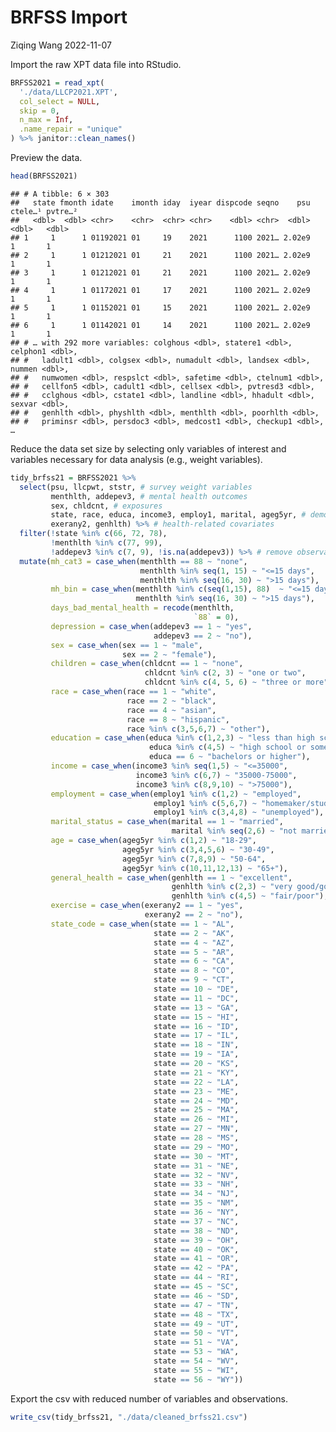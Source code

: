 BRFSS Import
================
Ziqing Wang
2022-11-07

Import the raw XPT data file into RStudio.

``` r
BRFSS2021 = read_xpt(
  './data/LLCP2021.XPT',
  col_select = NULL,
  skip = 0,
  n_max = Inf,
  .name_repair = "unique"
) %>% janitor::clean_names()
```

Preview the data.

``` r
head(BRFSS2021)
```

    ## # A tibble: 6 × 303
    ##   state fmonth idate    imonth iday  iyear dispcode seqno    psu ctele…¹ pvtre…²
    ##   <dbl>  <dbl> <chr>    <chr>  <chr> <chr>    <dbl> <chr>  <dbl>   <dbl>   <dbl>
    ## 1     1      1 01192021 01     19    2021      1100 2021… 2.02e9       1       1
    ## 2     1      1 01212021 01     21    2021      1100 2021… 2.02e9       1       1
    ## 3     1      1 01212021 01     21    2021      1100 2021… 2.02e9       1       1
    ## 4     1      1 01172021 01     17    2021      1100 2021… 2.02e9       1       1
    ## 5     1      1 01152021 01     15    2021      1100 2021… 2.02e9       1       1
    ## 6     1      1 01142021 01     14    2021      1100 2021… 2.02e9       1       1
    ## # … with 292 more variables: colghous <dbl>, statere1 <dbl>, celphon1 <dbl>,
    ## #   ladult1 <dbl>, colgsex <dbl>, numadult <dbl>, landsex <dbl>, nummen <dbl>,
    ## #   numwomen <dbl>, respslct <dbl>, safetime <dbl>, ctelnum1 <dbl>,
    ## #   cellfon5 <dbl>, cadult1 <dbl>, cellsex <dbl>, pvtresd3 <dbl>,
    ## #   cclghous <dbl>, cstate1 <dbl>, landline <dbl>, hhadult <dbl>, sexvar <dbl>,
    ## #   genhlth <dbl>, physhlth <dbl>, menthlth <dbl>, poorhlth <dbl>,
    ## #   priminsr <dbl>, persdoc3 <dbl>, medcost1 <dbl>, checkup1 <dbl>, …

Reduce the data set size by selecting only variables of interest and
variables necessary for data analysis (e.g., weight variables).

``` r
tidy_brfss21 = BRFSS2021 %>%
  select(psu, llcpwt, ststr, # survey weight variables
         menthlth, addepev3, # mental health outcomes
         sex, chldcnt, # exposures
         state, race, educa, income3, employ1, marital, ageg5yr, # demographic covariates
         exerany2, genhlth) %>% # health-related covariates
  filter(!state %in% c(66, 72, 78), 
         !menthlth %in% c(77, 99), 
         !addepev3 %in% c(7, 9), !is.na(addepev3)) %>% # remove observations with missing outcome variables and remove observations from US territories
  mutate(mh_cat3 = case_when(menthlth == 88 ~ "none",
                             menthlth %in% seq(1, 15) ~ "<=15 days",
                             menthlth %in% seq(16, 30) ~ ">15 days"),
         mh_bin = case_when(menthlth %in% c(seq(1,15), 88)  ~ "<=15 days",
                            menthlth %in% seq(16, 30) ~ ">15 days"),
         days_bad_mental_health = recode(menthlth, 
                                         `88` = 0),
         depression = case_when(addepev3 == 1 ~ "yes",
                                addepev3 == 2 ~ "no"),
         sex = case_when(sex == 1 ~ "male",
                         sex == 2 ~ "female"),
         children = case_when(chldcnt == 1 ~ "none",
                              chldcnt %in% c(2, 3) ~ "one or two",
                              chldcnt %in% c(4, 5, 6) ~ "three or more"),
         race = case_when(race == 1 ~ "white",
                          race == 2 ~ "black",
                          race == 4 ~ "asian",
                          race == 8 ~ "hispanic",
                          race %in% c(3,5,6,7) ~ "other"),
         education = case_when(educa %in% c(1,2,3) ~ "less than high school",
                               educa %in% c(4,5) ~ "high school or some college",
                               educa == 6 ~ "bachelors or higher"),
         income = case_when(income3 %in% seq(1,5) ~ "<=35000",
                            income3 %in% c(6,7) ~ "35000-75000",
                            income3 %in% c(8,9,10) ~ ">75000"),
         employment = case_when(employ1 %in% c(1,2) ~ "employed",
                                employ1 %in% c(5,6,7) ~ "homemaker/student/retired",
                                employ1 %in% c(3,4,8) ~ "unemployed"),
         marital_status = case_when(marital == 1 ~ "married",
                                    marital %in% seq(2,6) ~ "not married"),
         age = case_when(ageg5yr %in% c(1,2) ~ "18-29",
                         ageg5yr %in% c(3,4,5,6) ~ "30-49",
                         ageg5yr %in% c(7,8,9) ~ "50-64",
                         ageg5yr %in% c(10,11,12,13) ~ "65+"),
         general_health = case_when(genhlth == 1 ~ "excellent",
                                    genhlth %in% c(2,3) ~ "very good/good",
                                    genhlth %in% c(4,5) ~ "fair/poor"),
         exercise = case_when(exerany2 == 1 ~ "yes",
                              exerany2 == 2 ~ "no"),
         state_code = case_when(state == 1 ~ "AL",
                                state == 2 ~ "AK",
                                state == 4 ~ "AZ",
                                state == 5 ~ "AR",
                                state == 6 ~ "CA",
                                state == 8 ~ "CO",
                                state == 9 ~ "CT",
                                state == 10 ~ "DE",
                                state == 11 ~ "DC",
                                state == 13 ~ "GA",
                                state == 15 ~ "HI",
                                state == 16 ~ "ID",
                                state == 17 ~ "IL",
                                state == 18 ~ "IN",
                                state == 19 ~ "IA",
                                state == 20 ~ "KS",
                                state == 21 ~ "KY",
                                state == 22 ~ "LA",
                                state == 23 ~ "ME",
                                state == 24 ~ "MD",
                                state == 25 ~ "MA",
                                state == 26 ~ "MI",
                                state == 27 ~ "MN",
                                state == 28 ~ "MS",
                                state == 29 ~ "MO",
                                state == 30 ~ "MT",
                                state == 31 ~ "NE",
                                state == 32 ~ "NV",
                                state == 33 ~ "NH",
                                state == 34 ~ "NJ",
                                state == 35 ~ "NM",
                                state == 36 ~ "NY",
                                state == 37 ~ "NC",
                                state == 38 ~ "ND",
                                state == 39 ~ "OH",
                                state == 40 ~ "OK",
                                state == 41 ~ "OR",
                                state == 42 ~ "PA",
                                state == 44 ~ "RI",
                                state == 45 ~ "SC",
                                state == 46 ~ "SD",
                                state == 47 ~ "TN",
                                state == 48 ~ "TX",
                                state == 49 ~ "UT",
                                state == 50 ~ "VT",
                                state == 51 ~ "VA",
                                state == 53 ~ "WA",
                                state == 54 ~ "WV",
                                state == 55 ~ "WI",
                                state == 56 ~ "WY")) 
```

Export the csv with reduced number of variables and observations.

``` r
write_csv(tidy_brfss21, "./data/cleaned_brfss21.csv")
```
